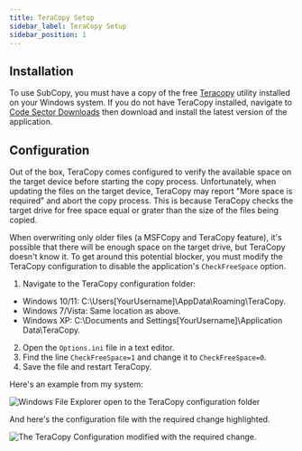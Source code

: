 ```yaml
---
title: TeraCopy Setup
sidebar_label: TeraCopy Setup
sidebar_position: 1
---
```


## Installation

To use SubCopy, you must have a copy of the free [Teracopy](https://www.codesector.com/teracopy) utility installed on your Windows system.  If you do not have TeraCopy installed, navigate to [Code Sector Downloads](https://www.codesector.com/downloads) then download and install the latest version of the application.

## Configuration

Out of the box, TeraCopy comes configured to verify the available space on the target device before starting the copy process. Unfortunately, when updating the files on the target device, TeraCopy may report "More space is required" and abort the copy process. This is because TeraCopy checks the target drive for free space equal or grater than the size of the files being copied. 

When overwriting only older files (a MSFCopy and TeraCopy feature), it's possible that there will be enough space on the target drive, but TeraCopy doesn't know it. To get around this potential blocker, you must modify the TeraCopy configuration to disable the application's `CheckFreeSpace` option.

1. Navigate to the TeraCopy configuration folder:
  + Windows 10/11: C:\Users[YourUsername]\AppData\Roaming\TeraCopy.
  + Windows 7/Vista: Same location as above.
  + Windows XP: C:\Documents and Settings[YourUsername]\Application Data\TeraCopy.
2. Open the `Options.ini` file in a text editor.
3. Find the line `CheckFreeSpace=1` and change it to `CheckFreeSpace=0`.
4. Save the file and restart TeraCopy.

Here's an example from my system:

![Windows File Explorer open to the TeraCopy configuration folder](/images/msfcopy/teracopy-disk-space-fix-01.png)

And here's the configuration file with the required change highlighted.

![The TeraCopy Configuration modified with the required change.](/images/msfcopy/teracopy-disk-space-fix-02.png)